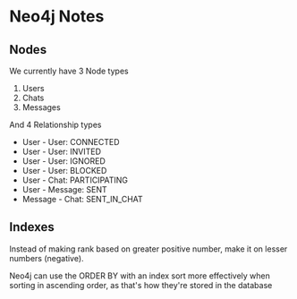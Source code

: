 # Neo4j Notes

## Nodes

We currently have 3 Node types

1.  Users
2.  Chats
3.  Messages

And 4 Relationship types

- User - User: CONNECTED
- User - User: INVITED
- User - User: IGNORED
- User - User: BLOCKED
- User - Chat: PARTICIPATING
- User - Message: SENT
- Message - Chat: SENT_IN_CHAT

## Indexes

Instead of making rank based on greater positive number, make it on lesser numbers (negative).

Neo4j can use the ORDER BY with an index sort more effectively when sorting in ascending order, as that's how they're stored in the database
